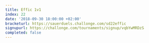 ```yaml
---
title: Effic 1v1
index: 22
date: '2018-09-30 18:00:00 +02:00'
bracketurl: https://sauerduels.challonge.com/sd22effic
signupurl: https://challonge.com/tournaments/signup/vqbYwMRDzS
completed: false
---
```

